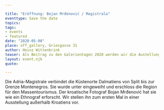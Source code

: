 ```yaml
---

title: "Eröffnung: Bojan Mrđenović / Magistrala"
eventtype: Save the date
topics:
tags:
- events
- featured
date: "2020-05-08"
place: off_gallery, Griesgasse 31
author: Heinz Wittenbrink
teaser: Als Beitrag zu den Galerientagen 2020 werden wir die Austellung Magistrala mit Bildern von Bojan Mrđenović eröffnen.
layout: event.njk
quote:

---
```


Die Adria-Magistrale verbindet die Küstenorte Dalmatiens von Split bis zur Grenze Montenegros. Sie wurde unter eingeweiht und erschloss die Region für den Massentourismus. Der kroatische Fotograf Bojan Mrđenović hat sie wie ein Ethnograf erforscht. Wir stellen ihn zum ersten Mal in einer Ausstellung außerhalb Kroatiens vor.
